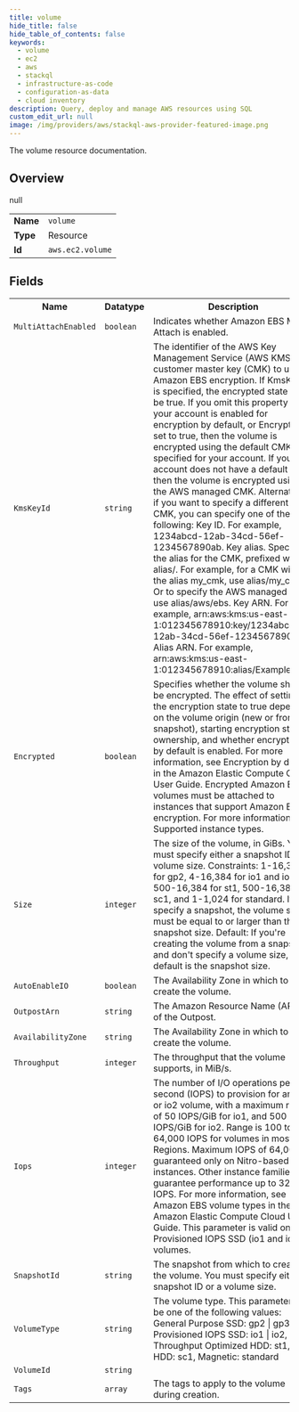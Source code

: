 ```yaml
---
title: volume
hide_title: false
hide_table_of_contents: false
keywords:
  - volume
  - ec2
  - aws
  - stackql
  - infrastructure-as-code
  - configuration-as-data
  - cloud inventory
description: Query, deploy and manage AWS resources using SQL
custom_edit_url: null
image: /img/providers/aws/stackql-aws-provider-featured-image.png
---
```

The volume resource documentation.

## Overview
<table><tbody>
<tr><td><b>Name</b></td><td><code>volume</code></td></tr>
<tr><td><b>Type</b></td><td>Resource</td></tr>
null
<tr><td><b>Id</b></td><td><code>aws.ec2.volume</code></td></tr>
</tbody></table>

## Fields
<table><tbody>
<tr><th>Name</th><th>Datatype</th><th>Description</th></tr>
<tr><td><code>MultiAttachEnabled</code></td><td><code>boolean</code></td><td>Indicates whether Amazon EBS Multi-Attach is enabled.</td></tr><tr><td><code>KmsKeyId</code></td><td><code>string</code></td><td>The identifier of the AWS Key Management Service (AWS KMS) customer master key (CMK) to use for Amazon EBS encryption. If KmsKeyId is specified, the encrypted state must be true. If you omit this property and your account is enabled for encryption by default, or Encrypted is set to true, then the volume is encrypted using the default CMK specified for your account. If your account does not have a default CMK, then the volume is encrypted using the AWS managed CMK.  Alternatively, if you want to specify a different CMK, you can specify one of the following:  Key ID. For example, 1234abcd-12ab-34cd-56ef-1234567890ab. Key alias. Specify the alias for the CMK, prefixed with alias/. For example, for a CMK with the alias my_cmk, use alias/my_cmk. Or to specify the AWS managed CMK, use alias/aws/ebs. Key ARN. For example, arn:aws:kms:us-east-1:012345678910:key/1234abcd-12ab-34cd-56ef-1234567890ab. Alias ARN. For example, arn:aws:kms:us-east-1:012345678910:alias/ExampleAlias.</td></tr><tr><td><code>Encrypted</code></td><td><code>boolean</code></td><td>Specifies whether the volume should be encrypted. The effect of setting the encryption state to true depends on the volume origin (new or from a snapshot), starting encryption state, ownership, and whether encryption by default is enabled. For more information, see Encryption by default in the Amazon Elastic Compute Cloud User Guide. Encrypted Amazon EBS volumes must be attached to instances that support Amazon EBS encryption. For more information, see Supported instance types.</td></tr><tr><td><code>Size</code></td><td><code>integer</code></td><td>The size of the volume, in GiBs. You must specify either a snapshot ID or a volume size.  Constraints: 1-16,384 for gp2, 4-16,384 for io1 and io2, 500-16,384 for st1, 500-16,384 for sc1, and 1-1,024 for standard. If you specify a snapshot, the volume size must be equal to or larger than the snapshot size. Default: If you're creating the volume from a snapshot and don't specify a volume size, the default is the snapshot size. </td></tr><tr><td><code>AutoEnableIO</code></td><td><code>boolean</code></td><td>The Availability Zone in which to create the volume.</td></tr><tr><td><code>OutpostArn</code></td><td><code>string</code></td><td>The Amazon Resource Name (ARN) of the Outpost.</td></tr><tr><td><code>AvailabilityZone</code></td><td><code>string</code></td><td>The Availability Zone in which to create the volume.</td></tr><tr><td><code>Throughput</code></td><td><code>integer</code></td><td>The throughput that the volume supports, in MiB/s.</td></tr><tr><td><code>Iops</code></td><td><code>integer</code></td><td>The number of I/O operations per second (IOPS) to provision for an io1 or io2 volume, with a maximum ratio of 50 IOPS/GiB for io1, and 500 IOPS/GiB for io2. Range is 100 to 64,000 IOPS for volumes in most Regions. Maximum IOPS of 64,000 is guaranteed only on Nitro-based instances. Other instance families guarantee performance up to 32,000 IOPS. For more information, see Amazon EBS volume types in the Amazon Elastic Compute Cloud User Guide. This parameter is valid only for Provisioned IOPS SSD (io1 and io2) volumes. </td></tr><tr><td><code>SnapshotId</code></td><td><code>string</code></td><td>The snapshot from which to create the volume. You must specify either a snapshot ID or a volume size. </td></tr><tr><td><code>VolumeType</code></td><td><code>string</code></td><td>The volume type. This parameter can be one of the following values: General Purpose SSD: gp2 | gp3, Provisioned IOPS SSD: io1 | io2, Throughput Optimized HDD: st1, Cold HDD: sc1, Magnetic: standard</td></tr><tr><td><code>VolumeId</code></td><td><code>string</code></td><td></td></tr><tr><td><code>Tags</code></td><td><code>array</code></td><td>The tags to apply to the volume during creation.</td></tr>
</tbody></table>